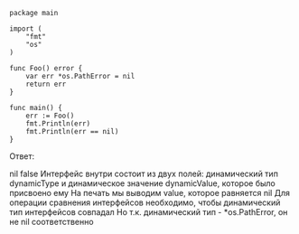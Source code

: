 ```
package main

import (
	"fmt"
	"os"
)

func Foo() error {
	var err *os.PathError = nil
	return err
}

func main() {
	err := Foo()
	fmt.Println(err)
	fmt.Println(err == nil)
}
```

Ответ:

nil
false
Интерфейс внутри состоит из двух полей: динамический тип dynamicType 
и динамическое значение dynamicValue, которое было присвоено ему
На печать мы выводим value, которое равняется nil
Для операции сравнения интерфейсов необходимо, чтобы динамический тип интерфейсов совпадал
Но т.к. динамический тип - *os.PathError, он не nil соответственно